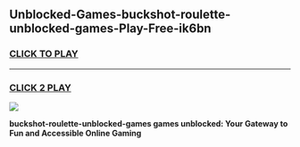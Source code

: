 
## Unblocked-Games-buckshot-roulette-unblocked-games-Play-Free-ik6bn
<h3>
<a href="https://premium76.site?title=buckshot-roulette-unblocked-games&ref=21A">CLICK TO PLAY</a></h3>
<hr>

<h3>
<a href="https://premium76.site?title=buckshot-roulette-unblocked-games&ref=21A">CLICK 2 PLAY</a>
  
</h3>

<a href="https://premium76.site?title=buckshot-roulette-unblocked-games&ref=21A"><img src="https://clearcache.store/games.png"></a>


**buckshot-roulette-unblocked-games games unblocked: Your Gateway to Fun and Accessible Online Gaming**
